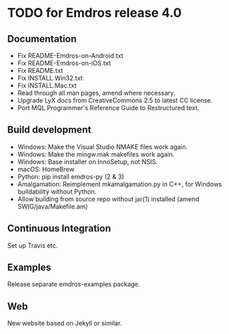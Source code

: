 # TODO for Emdros release 4.0

## Documentation

- Fix README-Emdros-on-Android.txt
- Fix README-Emdros-on-iOS.txt
- Fix README.txt
- Fix INSTALL.Win32.txt
- Fix INSTALL.Mac.txt
- Read through all man pages, amend where necessary.
- Upgrade LyX docs from CreativeCommons 2.5 to latest CC license.
- Port MQL Programmer's Reference Guide to Restructured text.


## Build development
- Windows: Make the Visual Studio NMAKE files work again.
- Windows: Make the mingw.mak makefiles work again.
- Windows: Base installer on InnoSetup, not NSIS.
- macOS: HomeBrew
- Python: pip install emdros-py (2 & 3)
- Amalgamation: Reimplement mkamalgamation.py in C++, for Windows
  buildability without Python.
- Allow building from source repo without jar(1) installed (amend
  SWIG/java/Makefile.am)

## Continuous Integration

Set up Travis etc.

## Examples

Release separate emdros-examples package.

## Web

New website based on Jekyll or similar.

